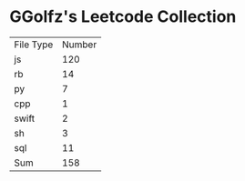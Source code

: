 # GGolfz's Leetcode Collection

<table><tr><td>File Type</td><td>Number</td></tr><tr><td>js</td><td>120</td></tr><tr><td>rb</td><td>14</td></tr><tr><td>py</td><td>7</td></tr><tr><td>cpp</td><td>1</td></tr><tr><td>swift</td><td>2</td></tr><tr><td>sh</td><td>3</td></tr><tr><td>sql</td><td>11</td></tr><tr><td>Sum</td><td>158</td></tr></table>